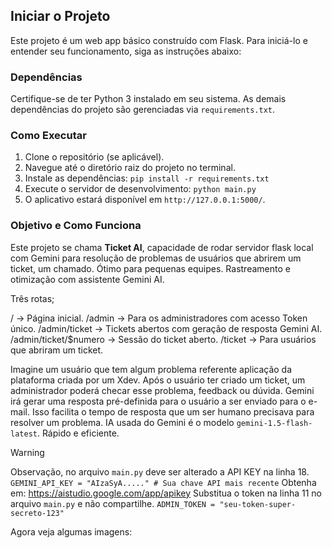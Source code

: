 ## Iniciar o Projeto

Este projeto é um web app básico construído com Flask. Para iniciá-lo e entender seu funcionamento, siga as instruções abaixo:

### Dependências

Certifique-se de ter Python 3 instalado em seu sistema. As demais dependências do projeto são gerenciadas via `requirements.txt`.

### Como Executar

1. Clone o repositório (se aplicável).
2. Navegue até o diretório raiz do projeto no terminal.
3. Instale as dependências: `pip install -r requirements.txt`
4. Execute o servidor de desenvolvimento: `python main.py`
5. O aplicativo estará disponível em `http://127.0.0.1:5000/`.

###  Objetivo e Como Funciona

Este projeto se chama **Ticket AI**, capacidade de rodar servidor flask local com Gemini para resolução de problemas de usuários que abrirem um ticket, um chamado. Ótimo para pequenas equipes. Rastreamento e otimização com assistente Gemini AI.

Três rotas;

/ -> Página inicial.
/admin -> Para os administradores com acesso Token único.
/admin/ticket -> Tickets abertos com geração de resposta Gemini AI.
/admin/ticket/$numero -> Sessão do ticket aberto.
/ticket -> Para usuários que abriram um ticket.

Imagine um usuário que tem algum problema referente aplicação da plataforma criada por um Xdev. Após o usuário ter criado um ticket, um administrador poderá checar esse problema, feedback ou dúvida. Gemini irá gerar uma resposta pré-definida para o usuário a ser enviado para o e-mail. 
Isso facilita o tempo de resposta que um ser humano precisava para resolver um problema. 
IA usada do Gemini é o modelo `gemini-1.5-flash-latest`. Rápido e eficiente.

> [!warning]
> Observação, no arquivo `main.py` deve ser alterado a API KEY na linha 18. 
> `GEMINI_API_KEY = "AIzaSyA....." # Sua chave API mais recente`
> Obtenha em: https://aistudio.google.com/app/apikey
> Substitua o token na linha 11 no arquivo `main.py` e não compartilhe.
> `ADMIN_TOKEN = "seu-token-super-secreto-123"`

Agora veja algumas imagens:

